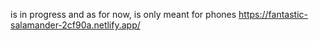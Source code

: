 is in progress and as for now, is only meant for phones
https://fantastic-salamander-2cf90a.netlify.app/
